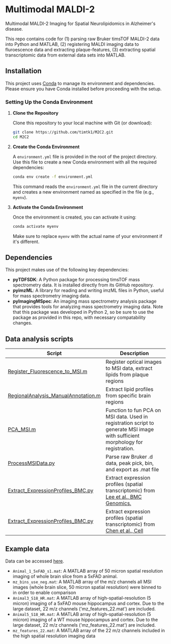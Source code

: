 # Multimodal MALDI-2
Multimodal MALDI-2 Imaging for Spatial Neurolipidomics in Alzheimer's disease.

This repo contains code for (1) parsing raw Bruker timsTOF MALDI-2 data into Python and MATLAB, (2) registering MALDI imaging data to fluroescence data and extracting plaque-features, (3) extracting spatial transcriptomic data from external data sets into MATLAB.

## Installation

This project uses [Conda](https://docs.conda.io/projects/conda/en/latest/user-guide/install/index.html) to manage its environment and dependencies. Please ensure you have Conda installed before proceeding with the setup.

### Setting Up the Conda Environment

1. **Clone the Repository**

    Clone this repository to your local machine with Git (or download):

    ```bash
    git clone https://github.com/timtk1/M2C2.git
    cd M2C2
    ```

2. **Create the Conda Environment**

    A `environment.yml` file is provided in the root of the project directory. Use this file to create a new Conda environment with all the required dependencies:

    ```bash
    conda env create -f environment.yml
    ```

    This command reads the `environment.yml` file in the current directory and creates a new environment named as specified in the file (e.g., `myenv`).

3. **Activate the Conda Environment**

    Once the environment is created, you can activate it using:

    ```bash
    conda activate myenv
    ```

    Make sure to replace `myenv` with the actual name of your environment if it's different.

## Dependencies

This project makes use of the following key dependencies:

- **pyTDFSDK**: A Python package for processing timsTOF mass spectrometry data. It is installed directly from its GitHub repository.
- **pyimzML**: A library for reading and writing imzML files in Python, useful for mass spectrometry imaging data.
- **pyImagingMSpec**: An imaging mass spectrometry analysis package that provides tools for analyzing mass spectrometry imaging data. Note that this package was developed in Python 2, so be sure to use the package as provided in this repo, with necessary compatability changes.

## Data analysis scripts

| Script | Description |
| --- | --- |
| [Register_Fluorescence_to_MSI.m](https://github.com/timtk1/MALDI2Alz/blob/main/Register_Fluorescence_to_MSI.m) |Register optical images to MSI data, extract lipids from plaque regions |
| [RegionalAnalysis_ManualAnnotation.m](https://github.com/timtk1/MALDI2Alz/blob/main/RegionalAnalysis_ManualAnnotation.m) | Extract lipid profiles from specific brain regions |
| [PCA_MSI.m ](https://github.com/timtk1/MALDI2Alz/blob/main/Functions/%20PCA_MSI.m) | Function to fun PCA on MSI data. Used in registration script to generate MSI image with sufficient morphology for registration. |
| [ProcessMSIData.py](https://github.com/timtk1/MALDI2Alz/blob/main/RegionalAnalysis_ManualAnnotation.m) | Parse raw Bruker .d data, peak pick, bin, and export as .mat file |
| [Extract_ExpressionProfiles_BMC.py](https://github.com/timtk1/MALDI2Alz/blob/main/RegionalAnalysis_ManualAnnotation.m) |Extract expression profiles (spatial transcriptomic) from [Lee et al., BMC Genomics.](https://link.springer.com/article/10.1186/s12864-024-10434-8)  |
| [Extract_ExpressionProfiles_BMC.py](https://github.com/timtk1/MALDI2Alz/blob/main/RegionalAnalysis_ManualAnnotation.m) |Extract expression profiles (spatial transcriptomic) from [Chen et al., Cell]([https://link.springer.com/article/10.1186/s12864-024-10434-8](https://www.cell.com/cell/fulltext/S0092-8674(20)30815-1?uuid=uuid%3A8986b3c8-3884-474b-b6a1-9476ce6f04fd))  |






 ## Example data
Data can be accessed [here](https://databank.illinois.edu/datasets/IDB-4907703).
- `Animal_1_5xFAD_s1.mat`: A MATLAB array of 50 micron spatial resolution imaging of whole brain slice from a 5xFAD animal.
- `mz_bins_use_neg.mat`: A MATLAB array of the m/z channels all MSI images (whole brain slice, 50 micron spatial resolution) were binned to in order to enable comparison
- `Animal3_S18_HR.mat`: A MATLAB array of high-spatial-resolution (5 micron) imaging of a 5xFAD mouse hippocampus and cortex. Due to the large dataset, 22 m/z channels ('mz_features_22.mat') are included.
- `Animal5_S18_HR.mat`: A MATLAB array of high-spatial-resolution (5 micron) imaging of a WT mouse hippocampus and cortex. Due to the large dataset, 22 m/z channels ('mz_features_22.mat') are included.
- `mz_features_22.mat`: A MATLAB array of the 22 m/z channels included in the high spatial resolution imaging data


